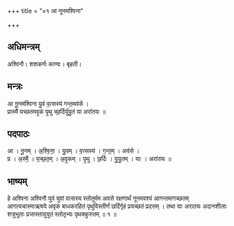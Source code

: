+++
title = "०१ आ नूनमश्विना"

+++
## अधिमन्त्रम्
अश्विनौ। शशकर्णः काण्वः। बृहती।

## मन्त्रः
आ नू॒नम॑श्विना यु॒वं व॒त्सस्य॑ गन्त॒मव॑से ।  
प्रास्मै॑ यच्छतमवृ॒कं पृ॒थु च्छ॒र्दिर्यु॑यु॒तं या अरा॑तयः ॥

## पदपाठः
आ । नू॒नम् । अ॒श्वि॒ना॒ । यु॒वम् । व॒त्सस्य॑ । ग॒न्त॒म् । अव॑से ।  
प्र । अ॒स्मै॒ । य॒च्छ॒त॒म् । अ॒वृ॒कम् । पृ॒थु । छ॒र्दिः । यु॒यु॒तम् । याः । अरा॑तयः ॥

## भाष्यम्
हे अश्विना अश्विनौ युवं युवां वत्सस्य स्तोतुर्मम अवसे रक्षणार्थं नूनमवश्यं आगन्तमागच्छतम् आगत्यचास्माऋषये अवृकं बाधकरहितं पृथुविस्तीर्णं छर्दिर्गृहं प्रयच्छतं प्रदत्तम् । तथा याः अरातयः अदानशीलाः शत्रुभूताः प्रजास्तायुयुतं स्तोतृभ्यः पृथक्कुरुतम् ॥ १ ॥